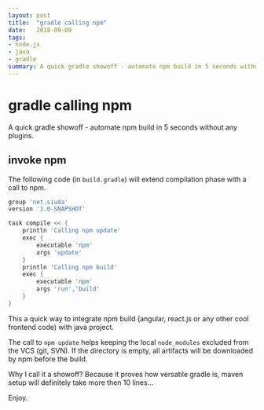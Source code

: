 ```yaml
---
layout: post
title:  "gradle calling npm"
date:   2018-09-09
tags:
- node.js
- java
- gradle
summary: A quick gradle showoff - automate npm build in 5 seconds without any plugins.
---
```


# gradle calling npm #

A quick gradle showoff - automate npm build in 5 seconds without any plugins.

## invoke npm ##

The following code (in ``build.gradle``) will extend compilation phase with a call to npm.

```groovy
group 'net.siuda'
version '1.0-SNAPSHOT'

task compile << {
    println 'Calling npm update'
    exec {
        executable 'npm'
        args 'update'
    }
    println 'Calling npm build'
    exec {
        executable 'npm'
        args 'run','build'
    }
}
```

This a quick way to integrate npm build (angular, react.js or any other cool frontend code) with java project.

The call to ``npm update`` helps keeping the local ``node_modules`` excluded from the VCS (git, SVN). If the directory is empty, all artifacts will be downloaded by npm before the build.

Why I call it a showoff? Because it proves how versatile gradle is, maven setup will definitely take more then 10 lines...

Enjoy.
